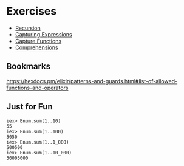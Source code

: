 # Exercises

- [Recursion](./recursion.md)
- [Capturing Expressions](./capturing_expressions.md)
- [Capture Functions](./capture_functions.md)
- [Comprehensions](./comprehensions.md)

## Bookmarks

https://hexdocs.pm/elixir/patterns-and-guards.html#list-of-allowed-functions-and-operators

## Just for Fun

```console
iex> Enum.sum(1..10)    
55
iex> Enum.sum(1..100)   
5050
iex> Enum.sum(1..1_000)
500500
iex> Enum.sum(1..10_000)
50005000
```

